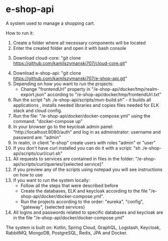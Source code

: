 # e-shop-api

A system used to manage a shopping cart.

How to run it:
1. Create a folder where all necessary components will be located
2. Enter the created folder and open it with bash console
3) Download cloud-core: "git clone https://github.com/kamilszymanski707/cloud-core.git"
4. Download e-shop-api: "git clone https://github.com/kamilszymanski707/e-shop-api.git"
5. Depending on how you want to run the projects:
    - Change "frontendUrl" property in "/e-shop-api/docker/tmp/realm-export.json" according to "/e-shop-api/docker/tmp/frontendUrl.txt"
6. Run the script "sh ./e-shop-api/scripts/mvn-build.sh" - it builds all applications , installs needed libraries and copies files needed for ELK stack and cloud config.
7. Run the file: "/e-shop-api/docker/docker-compose.yml" using the command: "docker-compose up"
8. In your browser go to the keycloak admin panel: "http://localhost:8080/auth" and log in as administrator: username and password are: "admin"
9. In realm, in client "e-shop" create users with roles "admin" or "user"
10. If you don't have curl installed you can do it with a script: "sh ./e-shop-api/scripts/curl/curl.sh"
11. All requests to services are contained in files in the folder: "/e-shop-api/scripts/curl/queries/{selected service}"
12. If you preview any of the scripts using notepad you will see instructions on how to use 
13. If you want to run the system locally:
    - Follow all the steps that were described before
    - Create the databases, ELK and keycloak according to the file "/e-shop-api/docker/docker-compose.yml".
    - Run the projects according to the order: "eureka", "config", "gateway", {selected services}
14. All logins and passwords related to specific databases and keycloak are in the file "/e-shop-api/docker/docker-compose.yml"

The system is built on:
Kotlin, Spring Cloud, GraphQL, Logstash, Keycloak, RabbitMQ, MongoDB, PostgreSQL, Redis, JPA and Docker.
